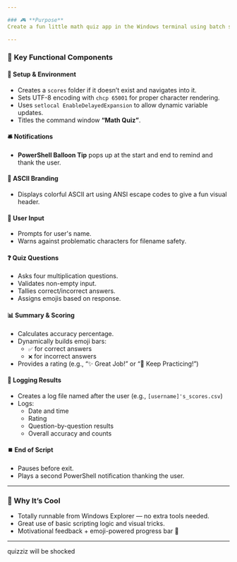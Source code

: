 ```yaml
---

### 🎮 **Purpose**
Create a fun little math quiz app in the Windows terminal using batch scripting. It tests the user on multiplication problems, tracks correct/incorrect answers, and logs results to a CSV file — all wrapped with a touch of visual flair.

---
```


### 🧩 **Key Functional Components**

#### 📁 Setup & Environment
- Creates a `scores` folder if it doesn’t exist and navigates into it.
- Sets UTF-8 encoding with `chcp 65001` for proper character rendering.
- Uses `setlocal EnableDelayedExpansion` to allow dynamic variable updates.
- Titles the command window **“Math Quiz”**.

#### 🛎️ Notifications
- **PowerShell Balloon Tip** pops up at the start and end to remind and thank the user.

#### 🎨 ASCII Branding
- Displays colorful ASCII art using ANSI escape codes to give a fun visual header.

#### 👤 User Input
- Prompts for user's name.
- Warns against problematic characters for filename safety.

#### ❓ Quiz Questions
- Asks four multiplication questions.
- Validates non-empty input.
- Tallies correct/incorrect answers.
- Assigns emojis based on response.

#### 📊 Summary & Scoring
- Calculates accuracy percentage.
- Dynamically builds emoji bars:
  - `✅` for correct answers
  - `❌` for incorrect answers
- Provides a rating (e.g., “✨ Great Job!” or “🔼 Keep Practicing!”)

#### 💾 Logging Results
- Creates a log file named after the user (e.g., `[username]'s_scores.csv`)
- Logs:
  - Date and time
  - Rating
  - Question-by-question results
  - Overall accuracy and counts

#### ⏹️ End of Script
- Pauses before exit.
- Plays a second PowerShell notification thanking the user.

---

### 🧠 Why It’s Cool
- Totally runnable from Windows Explorer — no extra tools needed.
- Great use of basic scripting logic and visual tricks.
- Motivational feedback + emoji-powered progress bar 🎯

---
quizziz will be shocked
